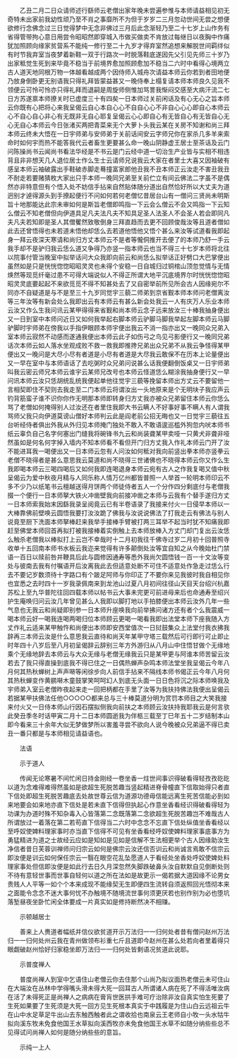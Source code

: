 <!-- { "loadSidebar": true } -->
　　乙丑二月二日众请师述行繇师云老僧出家年晚未尝遍参惟与本师请益相见初无奇特未出家前我幼性顽乃至不肖之事靡所不为但于岁岁二三月忽动世间无尝之想便欲修行念佛念过三日觉得梦中无念非佛过三月后此念渐轻乃至二十七岁上山作务有省得管带拘心意日用尝令昭昭然即穿城入市做买做卖不肯放过每继日以夜胸中作痛犹加照顾向缘家贫营系不能纯一修行至二十九岁才得弃室然追想来解脱世间羁绊似有时节我弃室当夜梦着新鞋一双于行路次一时脱落鞋底遂因先父引见先师三十岁乃出家秪觉生死到来毕竟不稳当于前境界愈加照顾愈加不稳当二六时中看得心境两立古人道天地同根万物一体越看越成两个因侍师入城舟次请益本师云你若到者田地便乃放身倒卧更无别语我只得礼拜皆蒙益甚又一晚侍奉上榻复请本师本师良久见我不领便云可怜可怜亦只得礼拜而退嗣是周旋师侧惟加骂詈我惭闷交感至大病汗流二七日方苏遂禀本师撩关时已虚度三十有四矣一日本师过关前闲话及有心无心之旨本师云你既有心把将心来我呈偈云自心本自心心不自自心心不非自心心心即自心本师云心不自心自心非心有无既非无自心耶复呈偈云心心即自心有无皆自心有无皆自心无心无自心本师云今日张渚买两把青菜来无个大萝卜头我云某在关房不知谢和尚三拜本师云终未大悟在一日宇师弟与安师弟于关前话间安云字师兄你在家杀几多羊来索命时如何宇而热不能答我代云者畜生更要甚么命一晚山阴静虚王居士至茶话及云门问陈操尚书云闻尚书看法华经是不书云是门云经中道一切治生产业皆与实相不相违背且非非想天几人退位居士作么生士云请师兄说我云大家在者里士大喜又因袖破有感呈本师云袖破露出手鞋破赤脚走蓦撞富家郎他丑我不丑本师正云汝走不害丑我丑不耐走若要赌猜枚大家出只手本师一晚同兄弟至关前伫立有间云佛法二字虽不是偶然亦非特意但有个悟入处不妨信手拈来自然贴体随分道出自然恰好所以大丈夫为道迥别才逴得源头到手撩起便行不问如何若何老僧忆昔居台山有一僧问三贤尚未明斯旨十地那能达此宗未审如何是斯旨老僧即鸣指一下云会么僧云不会又鸣指一下云知么僧云不知老僧但向伊道具足凡夫法凡夫不知具足圣人法圣人不会圣人若会即同凡夫凡夫若知即是圣人其僧矍然致敬倒身三拜直趋而去更不回顾俊哉汝等且道者僧如此去还曾悟得也未若道未悟他却恁么去若道他悟他又悟个甚么来汝等试道看我即起身一拜云夜深天寒请和尚归方丈本师云不是者等儱侗推开去便了的本师乃舒一手云我手却不是驴归我云恁么道又争得乃亦竖一指本师云也当不得三十七岁本师将北往以院事付管当晚室中拟举话问大众我即向前云和尚恁么拟举话正好劈口大巴掌便出虽然如是只是恍恍惚惚昭昭灵灵也未得个安稳一日自城归过铜棺山顶忽觉情与无情焕然等现觅纤毫过患不可得大端说似人不得正所谓大地平沉底境界尔时恍恍惚惚昭昭灵灵底要起起不来欲觅觅不得不知甚处去了又自密举前所见所会古人因缘宛尔不同亦不自疑道是与不是至三十九岁同觉宇三藐二师弟到京省觐本师本师问老僧离汝等三年汝等有新会处么我即出云有本师云有甚么新会处我云一人有庆万人乐业本师云汝又作么生我问讯云某甲得得来省觐和尚本师云念子远来放汝三十棒我抽身便出又一日到室中本师问近日又如何我举起右脚本师云驴脚马脚我举起左脚本师云马脚驴脚时宇师弟在傍我以手指伊眼顾本师宇便出我云不消一指亦出又一晚同众兄弟入室本师云寂然不动感而遂通我便出本师云此子如伤弓之鸟见弓影便行又一晚同兄弟话次本师云如人落水坐观成败不救一救我即推搀兄弟出众兄弟不从我云争怪得某甲便出又一晚问是大尽小尽有者道是小尽有者道是大尽我云敢保不在历本上论量便出又一早在室中与本师语话了去吃粥时众兄弟问说甚么话我便翻倒饭桌又一日宇师弟叫我云密云师兄本师云谁宇云某师兄改号也本师云怪道恁么糊涂我抽身便行又一早问讯本师云汝只恁胡统乱统我便起单他往觉宇三藐等挽留本师出方丈云不要留他一言相契即住不契则去我走至二门本师云将谓汝出一头地原来是个无明块子我应声云钓背筋蛮子谁不识你你作无明那本师即转身归方丈我亦被众兄弟留住本师云你恁么骂了老僧如何掩得别人过汝还在者里住我即大书云瞒人不好事好事不瞒人有人谓我骂师父我只向伊道莫谤山僧好本师判云此是阎老前公招无晦也又一日觉宇三藐往五台听经侍者俱出外我从外归见本师掩门独处不敢入不敢语逡巡槛外狗忽内吠本师书纸云辜负自己名字何塞出门缝我将碗锋书九云和尚装聋某甲卖哑一只黄犬非聋非哑然虽如是何名何字掉入墙内不知本师看不看但开门归方丈我入作礼本师云门开了汝不能进耳我一喝便出又一日本师云忽有人问汝如何秪对我向前竖出拳本师亦竖拳云老僧不晓得者是甚么意思我云莫道和尚不晓得三世诸佛也不晓得本师云你又作么生我即喝本师云三喝四喝后又如何我即连喝退身本师云宛有古人之作我复喝又值中秋呈偈云为爱中秋夜月精与人同乐称人情万亿州都皆普照一人举首一轮明本师印云不多不少乃以纸笔书云檀越送得月饼两个师徒侍者五人一个分作四分剩底付与老僧我掇一个便行一日本师拏大铁火冲凿壁我向前接冲凿之本师与云我有个替手遂归方丈一日本师索我始末因繇我录呈阅竟云已有半卷语录了我接来付火一日侵早本师以一大棒靠佛前壁唤云圆悟我要打汝汝跪了佛我与汝说说佛法了打我走云有佛法与别人说竟至厨下洗面本师拏棒赶来我举手接棒手臂被打两三耳举不起当时犹不知痛我即赶至佛堂本师回首再拟打被我接棒着实倒触上去本师放棒入方丈门却门复出云汝恁么触杀老僧我以棒拟打上云岂不幸哉时十二月初我往千佛寺过岁二月初十回普照寺收单十五回南本师书水板云我迩来觉得有许多颠倒处汝等宜自知之从今晚始杜门禁语一百日以赎前咎并鞭具后此与圆修因通寿等悉外我尚欠圆悟钱一百一十文汝等变处与彼南去我有付嘱语开后汝离我此去但适意处断不可住不适意处作急走过恁么行去不要记岁数须待十字路口有个跛足阿师与你印正了不要你来见我彼时我自相见你也宜悉之去时四十一岁我录佩南来到龙池山过夏八月初间往径山天目天台绍兴杭嘉苏松上至九华普陀往回四载本师以帖书云大事未完更可前进毋来后也命通寿至绍兴护生庵唤归问云汝几年曾见甚么人我即以脚打地以手拍膝便出本师云汝外几年一些气息也无我云和尚疑即别参一日本师升座唤我向前举拂问诸方还有者个么我震威一喝本师云好一喝我连喝两喝归位本师顾云更喝一喝看我即出法堂本师下座我随入方丈作礼云适来某甲触忤和尚便出本师即安西堂值次一日挝鼓集众上法堂付我衣拂我辞再三本师云汝是什么意思我云直待和尚天年某甲守塔三载然后可行即行可止即止时年四十八岁后至八月初呈偈辞云辞别三年方外游归从八月山中住悟甘做个无缘地乘个无缘地辞去本师云与大众无缘与老僧无缘我云只是某甲更与阿谁本师苦留云汝若去了我只得直操到底我不得已住之一日偶热蝉声杂鸣本师法堂坐我呈偈云今年八月何其热秋蝉树上声声啭等闲徐步向人前信手拈来不隔线本师书偈正云今年八月何其热秋蝉变作黄鹂啭木童鼓掌笑呵呵幻人到底无头面一日日色将沉之际本师唤我及宇师弟入室云老僧昨夜起来走一回把柄都在手里了汝等为我扶持佛法我便出呈偈云若据某甲扶佛法任他○○○○○都来总与三十棒莫道分明为赏罚本师目之大笑我接来付火又一日侍本师山行因石摆拟侧我向前扶之本师顾云汝扶持我耶我云是何言欤此癸丑季冬时话甲寅二月十二日本师圆逝我为伴柩三载至丁巳年五十二岁结制本山即今看来三十余年大似无梦做梦所以害羞寻尝不欲向人说今晚被众兄弟逼不得已卖丑一番只都是与本师相见请益语也。

　　法语

　　示于道人

　　传闻无论寒暑不间忙闲日持金刚经一卷坐香一炷世间事识得破看得轻孜孜矻矻以道为念难得难得然虽如是欲超生死脱苦趣当竖起精进脊骨幢直下信取始得只者直下信处即超生死脱苦趣底去处故世尊云信为道源功德毋信能远离生死苦信能必到如来地要会如来地亦直下信处是若未直下信得但执起心作意坐香看经识得破看得轻为功课为办道时殊不知杂毒入心皆落第二念既落第二念欲超生死脱苦趣岂不难哉古人所谓放过一着落在第二若苟直下信得当二六时中念念不忘直下信处纵值坐香看经以至呼奴使婢料理家事时亦当直下信得不可见有坐香看经呼奴使婢料理家事底事方为勇猛精进为道之士故经云应如是知如是见如是信解不生法相更举个古人因缘助汝生净信者昔日芙蓉训禅师问归宗云如何是佛宗云汝还信否训云和尚诚言焉敢不信宗云即汝便是训云如何保任宗云一翳在眼空花乱坠愿道人于看经处坐香处呼奴使婢处料理家事处但信即汝便是如此行去日久月深忽然失脚跌破鼻头汝自默默自见倒断处则不待有意轻世事而世事自轻何以道之所在法如是故更示一偈若据大道因缘不论男女贵贱人人平等一如个个本来成现不能缘契无生即便四生流转自须返照回光悟彻本来之面能令念念不迷大事何忧不办触境不随境流世事何须更厌若也别作别为必也堕坑落堑昼夜坐卧忙闲全体要成一片真实如是修持断然决不相赚。

　　示顿越居士

　　善来上人赉道者幅纸并信仪欲贫道开示万法归一一归何处者昔有僧问赵州万法归一一归何处州云我在青州做领布衫重七斤且道即今赵州在甚么处若向者里着得只眼觑破赵州恰好归家稳坐即万法归一一归何处皆剩语况贫道此说耶。

　　示普度禅人

　　普度尚禅人到室中乞语住山老僧云你去住那个山尚乃拟议面热老僧云未可住山在大端汝在丛林中学得嘴头滑未得大死一回耳古人所谓诸人病在死了不得活唯汝病在活了未得死正是尚禅人之病病在膏肓世医拱手难可疗治除非汝自真实怕生死要了生死如果要了生死须是大死一回方见生死根本真实于中践履是为住山白云远祖云牛在山中水足草足牛出山去东触西触者此之谓收拾也南泉云王老师自小牧一头水牯牛拟向溪东牧未免食他国王水草拟向溪西牧亦未免食他国王水草不如随分纳些些总不见得试问尚禅人如何是随分纳些些的意旨。

　　示纯一上人

